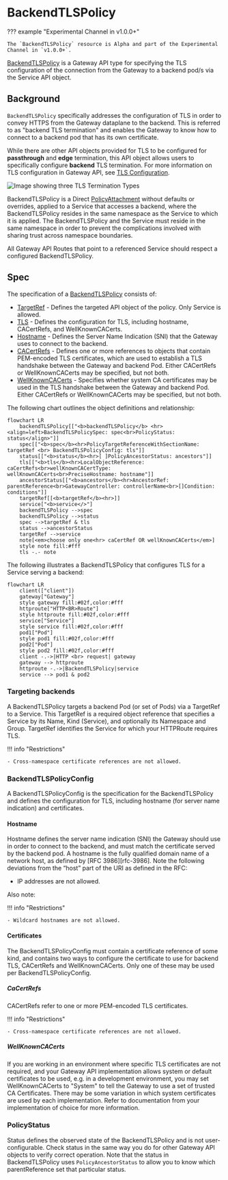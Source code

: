 # BackendTLSPolicy

??? example "Experimental Channel in v1.0.0+"

    The `BackendTLSPolicy` resource is Alpha and part of the Experimental Channel in `v1.0.0+`.

[BackendTLSPolicy][backendtlspolicy] is a Gateway API type for specifying the TLS configuration
of the connection from the Gateway to a backend pod/s via the Service API object.

## Background

`BackendTLSPolicy` specifically addresses the configuration of TLS in order to convey HTTPS from the Gateway
dataplane to the backend.  This is referred to as "backend TLS termination" and enables the Gateway to know
how to connect to a backend pod that has its own certificate.  

While there are other API objects provided for TLS to be configured for **passthrough** and **edge** termination,
this API object allows users to specifically configure **backend** TLS termination.  For more information on TLS
configuration in Gateway API, see [TLS Configuration](/guides/tls/).

![Image showing three TLS Termination Types](/images/tls-termination-types.png)

BackendTLSPolicy is a Direct [PolicyAttachment](/reference/policy-attachment/) without defaults or overrides,
applied to a Service that accesses a backend, where the BackendTLSPolicy resides in the same namespace as the
Service to which it is applied. The BackendTLSPolicy and the Service must reside in the same namespace in order
to prevent the complications involved with sharing trust across namespace boundaries.  

All Gateway API Routes that point to a referenced Service should respect a configured BackendTLSPolicy.

## Spec

The specification of a [BackendTLSPolicy][backendtlspolicy] consists of:

- [TargetRef][targetRef] - Defines the targeted API object of the policy.  Only Service is allowed.
- [TLS][tls] - Defines the configuration for TLS, including hostname, CACertRefs, and WellKnownCACerts.
- [Hostname][hostname] - Defines the Server Name Indication (SNI) that the Gateway uses to connect to the backend.
- [CACertRefs][caCertRefs] - Defines one or more references to objects that contain PEM-encoded TLS certificates,
which are used to establish a TLS handshake between the Gateway and backend Pod.  Either CACertRefs or WellKnownCACerts
may be specified, but not both.
- [WellKnownCACerts][wellKnownCACerts] - Specifies whether system CA certificates may be used in the TLS
handshake between the Gateway and backend Pod.  Either CACertRefs or WellKnownCACerts may be specified, but not both.

The following chart outlines the object definitions and relationship:
```mermaid
flowchart LR
    backendTLSPolicy[["<b>backendTLSPolicy</b> <hr><align=left>BackendTLSPolicySpec: spec<br>PolicyStatus: status</align>"]]
    spec[["<b>spec</b><hr>PolicyTargetReferenceWithSectionName: targetRef <br> BackendTLSPolicyConfig: tls"]]
    status[["<b>status</b><hr>[ ]PolicyAncestorStatus: ancestors"]]
    tls[["<b>tls</b><hr>LocalObjectReference: caCertRefs<br>wellKnownCACertType: wellKnownCACerts<br>PreciseHostname: hostname"]]
    ancestorStatus[["<b>ancestors</b><hr>AncestorRef: parentReference<br>GatewayController: controllerName<br>[]Condition: conditions"]]
    targetRef[[<b>targetRef</b><hr>]]
    service["<b>service</>"]
    backendTLSPolicy -->spec
    backendTLSPolicy -->status
    spec -->targetRef & tls
    status -->ancestorStatus
    targetRef -->service
    note[<em>choose only one<hr> caCertRef OR wellKnownCACerts</em>]
    style note fill:#fff
    tls -.- note
```

The following illustrates a BackendTLSPolicy that configures TLS for a Service serving a backend:
```mermaid
flowchart LR
    client(["client"])
    gateway["Gateway"]
    style gateway fill:#02f,color:#fff
    httproute["HTTP<BR>Route"]
    style httproute fill:#02f,color:#fff
    service["Service"]
    style service fill:#02f,color:#fff
    pod1["Pod"]
    style pod1 fill:#02f,color:#fff
    pod2["Pod"]
    style pod2 fill:#02f,color:#fff
    client -.->|HTTP <br> request| gateway
    gateway --> httproute
    httproute -.->|BackendTLSPolicy|service
    service --> pod1 & pod2
```

### Targeting backends

A BackendTLSPolicy targets a backend Pod (or set of Pods) via a TargetRef to a Service.  This TargetRef is a
required object reference that specifies a Service by its Name, Kind (Service), and optionally its Namespace and Group.
TargetRef identifies the Service for which your HTTPRoute requires TLS.

!!! info "Restrictions"

    - Cross-namespace certificate references are not allowed.

### BackendTLSPolicyConfig

A BackendTLSPolicyConfig is the specification for the BackendTLSPolicy and defines the configuration for TLS,
including hostname (for server name indication) and certificates.

#### Hostname

Hostname defines the server name indication (SNI) the Gateway should use in order to connect to the backend, and must
match the certificate served by the backend pod. A hostname is the fully qualified domain name of a network host, as
defined by [RFC 3986][rfc-3986]. Note the following deviations from the “host” part of the URI as defined in the RFC:

- IP addresses are not allowed.

Also note:

!!! info "Restrictions"

    - Wildcard hostnames are not allowed.

#### Certificates

The BackendTLSPolicyConfig must contain a certificate reference of some kind, and contains two ways to configure the
certificate to use for backend TLS, CACertRefs and WellKnownCACerts.  Only one of these may be used per
BackendTLSPolicyConfig.

##### CaCertRefs

CACertRefs refer to one or more PEM-encoded TLS certificates.

!!! info "Restrictions"

    - Cross-namespace certificate references are not allowed.

##### WellKnownCACerts

If you are working in an environment where specific TLS certificates are not required, and your Gateway API
implementation allows system or default certificates to be used, e.g. in a development environment, you may
set WellKnownCACerts to "System" to tell the Gateway to use a set of trusted CA Certificates. There may be
some variation in which system certificates are used by each implementation. Refer to documentation from your
implementation of choice for more information.

### PolicyStatus

Status defines the observed state of the BackendTLSPolicy and is not user-configurable.  Check status in the same
way you do for other Gateway API objects to verify correct operation.  Note that the status in BackendTLSPolicy
uses `PolicyAncestorStatus` to allow you to know which parentReference set that particular status.

[backendtlspolicy]: /references/spec/#gateway.networking.k8s.io/v1alpha2.BackendTLSPolicy
[tls]: /references/spec/#gateway.networking.k8s.io/v1alpha2.BackendTLSPolicy.TLS
[caCertRefs]: /references/spec/#gateway.networking.k8s.io/v1alpha2.BackendTLSPolicyConfig.CACertRefs
[wellKnownCACerts]: /references/spec/#gateway.networking.k8s.io/v1alpha2.BackendTLSPolicyConfig.WellKnownCACerts
[hostname]: /references/spec/#gateway.networking.k8s.io/v1beta1.PreciseHostname
[targetRef]: /references/spec/#gateway.networking.k8s.io/v1alpha2.PolicyTargetReference
